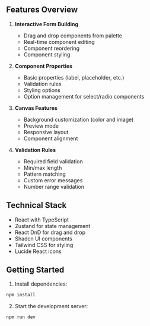 ## Features Overview

1. **Interactive Form Building**
   - Drag and drop components from palette
   - Real-time component editing
   - Component reordering
   - Component styling

2. **Component Properties**
   - Basic properties (label, placeholder, etc.)
   - Validation rules
   - Styling options
   - Option management for select/radio components

3. **Canvas Features**
   - Background customization (color and image)
   - Preview mode
   - Responsive layout
   - Component alignment

4. **Validation Rules**
   - Required field validation
   - Min/max length
   - Pattern matching
   - Custom error messages
   - Number range validation

## Technical Stack

- React with TypeScript
- Zustand for state management
- React DnD for drag and drop
- Shadcn UI components
- Tailwind CSS for styling
- Lucide React icons

## Getting Started

1. Install dependencies:
```bash
npm install
```

2. Start the development server:
```bash
npm run dev
